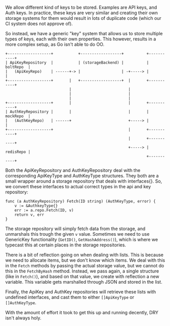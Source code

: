 We allow different kind of keys to be stored. Examples are API keys, and Auth keys. In practice, these keys are very
similar and creating their own storage systems for them would result in lots of duplicate code (which our CI system 
does not approve of).

So instead, we have a generic "key" system that allows us to store multiple types of keys, each with their own 
properties. This however, results in a more complex setup, as Go isn't able to do OO.


    +-------------------+           +------------------+          +-----------+
    | ApiKeyRepository  |           | (storageBackend) |          | boltRepo  |
    |   (ApiKeyRepo)    | ------+-> |                  | -+-----> |           |
    +-------------------+       |   +------------------+  |       +-----------+
                                |                         |
                                |                         |
                                |                         |
    +-------------------+       |                         |       +-----------+
    | AuthKeyRepository |       |                         |       | mockRepo  |
    |   (AuthKeyRepo)   | ------+                         +-----> |           |
    +-------------------+                                 |       +-----------+
                                                          |       +-----------+
                                                          +-----> | redisRepo |
                                                                  +-----------+
                                                                 
Both the ApiKeyRepository and AuthKeyRepository deal with the corresponding ApiKeyType and AuthKeyType structures. 
They both are a small wrapper around a storage repository that deals with interfaces{}. So, we convert these 
interfaces to actual correct types in the api and key repository:

``` 
func (a AuthKeyRepository) Fetch(ID string) (AuthKeyType, error) {
    v := &AuthkeyType{}
	err := a.repo.Fetch(ID, v)
	return v, err
}
```

The storage repository will simply fetch data from the storage, and unmarshals this trough the given `v` value. 
Sometimes we need to use GenericKey functionality (`GetID()`, `GetHashAddress()`), which is where we typecast this
at certain places in the storage repositories.

There is a bit of reflection going on when dealing with lists. This is because we need to allocate items, but we don't 
know which items. We deal with this in the `Fetch` methods by passing the actual storage value, but we cannot do this
in the `FetchByHash` method. Instead, we pass again, a single structure (like in `Fetch()`), and based on that value,
we create with reflection a new variable. This variable gets marshalled through JSON and stored in the list.

Finally, the ApiKey and AuthKey repositories will retrieve these lists with undefined interfaces, and cast them to
either `[]ApiKeyType` or `[]AuthKeyType`.

With the amount of effort it took to get this up and running decently, DRY isn't always holy. 
